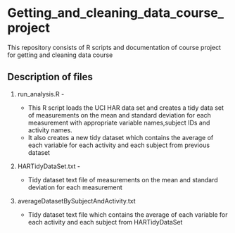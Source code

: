 # Getting_and_cleaning_data_course_project
This repository consists of R scripts and documentation of course project for getting and cleaning data course 

## Description of files 
 1. run_analysis.R - 
     - This R script loads the UCI HAR data set and creates a tidy data set of measurements on the mean and standard deviation for each measurement with appropriate variable               names,subject IDs and activity names.
     - It also creates a new tidy dataset which contains the average of each variable for each activity and each subject from previous dataset
    
 2. HARTidyDataSet.txt - 
    - Tidy dataset text file of measurements on the mean and standard deviation for each measurement

 3. averageDatasetBySubjectAndActivity.txt
    - Tidy dataset text file which contains the average of each variable for each activity and each subject from HARTidyDataSet
